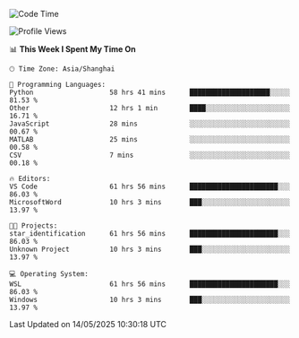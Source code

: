 <!--START_SECTION:waka-->
![Code Time](http://img.shields.io/badge/Code%20Time-2%2C843%20hrs%2032%20mins-blue)

![Profile Views](http://img.shields.io/badge/Profile%20Views-0-blue)

📊 **This Week I Spent My Time On** 

```text
🕑︎ Time Zone: Asia/Shanghai

💬 Programming Languages: 
Python                   58 hrs 41 mins      ████████████████████░░░░░   81.53 % 
Other                    12 hrs 1 min        ████░░░░░░░░░░░░░░░░░░░░░   16.71 % 
JavaScript               28 mins             ░░░░░░░░░░░░░░░░░░░░░░░░░   00.67 % 
MATLAB                   25 mins             ░░░░░░░░░░░░░░░░░░░░░░░░░   00.58 % 
CSV                      7 mins              ░░░░░░░░░░░░░░░░░░░░░░░░░   00.18 % 

🔥 Editors: 
VS Code                  61 hrs 56 mins      ██████████████████████░░░   86.03 % 
MicrosoftWord            10 hrs 3 mins       ███░░░░░░░░░░░░░░░░░░░░░░   13.97 % 

🐱‍💻 Projects: 
star_identification      61 hrs 56 mins      ██████████████████████░░░   86.03 % 
Unknown Project          10 hrs 3 mins       ███░░░░░░░░░░░░░░░░░░░░░░   13.97 % 

💻 Operating System: 
WSL                      61 hrs 56 mins      ██████████████████████░░░   86.03 % 
Windows                  10 hrs 3 mins       ███░░░░░░░░░░░░░░░░░░░░░░   13.97 % 
```


 Last Updated on 14/05/2025 10:30:18 UTC
<!--END_SECTION:waka-->